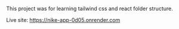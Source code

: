 This project was for learning tailwind css and react folder structure.

Live site: https://nike-app-0d05.onrender.com
